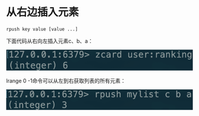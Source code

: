 # 从右边插入元素

```text
rpush key value [value ...]
```

下面代码从右向左插入元素c、b、a：

![](../../.gitbook/assets/image%20%2880%29.png)

lrange 0 -1命令可以从左到右获取列表的所有元素：

![](../../.gitbook/assets/image%20%2865%29.png)

